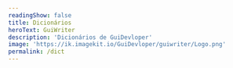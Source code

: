 ```yaml
---
readingShow: false
title: Dicionários
heroText: GuiWriter
description: 'Dicionários de GuiDevloper'
image: 'https://ik.imagekit.io/GuiDevloper/guiwriter/Logo.png'
permalink: /dict
---
```

